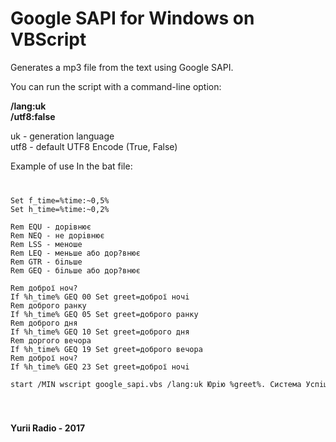 <h1>Google SAPI for Windows on VBScript</h1>

Generates a mp3 file from the text using Google SAPI.

You can run the script with a command-line option:

<b>/lang:uk</b>
<br />
<b>/utf8:false</b>

uk - generation language
<br />
utf8 - default UTF8 Encode (True, False)

Example of use In the bat file:
<code>
<pre>
Set f_time=%time:~0,5%
Set h_time=%time:~0,2%

Rem EQU - дорiвнює
Rem NEQ - не дорiвнює
Rem LSS - меноше
Rem LEQ - меньше або дор?внює
Rem GTR - бiльше
Rem GEQ - бiльше або дор?внює

Rem доброї ноч?
If %h_time% GEQ 00 Set greet=доброї ночi
Rem доброго ранку
If %h_time% GEQ 05 Set greet=доброго ранку
Rem доброго дня
If %h_time% GEQ 10 Set greet=доброго дня
Rem доргого вечора
If %h_time% GEQ 19 Set greet=доброго вечора
Rem доброї ноч?
If %h_time% GEQ 23 Set greet=доброї ночi

start /MIN wscript google_sapi.vbs /lang:uk Юрiю %greet%. Система Успiшно завантажена. Пiдключення до Iнтернету встановлено. Поточний час %f_time%
</pre>
</code>

<b>Yurii Radio - 2017</b>
